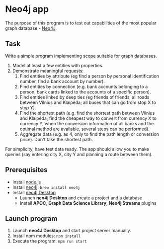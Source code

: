 # Neo4j app

The purpose of this program is to test out capabilities of the most popular graph database - [Neo4J](https://neo4j.com/).

## Task

Write a simple program implementing scope suitable for graph databases.

1. Model at least a few entities with properties.
2. Demonstrate meaningful requests:
    1. Find entities by attribute (eg find a person by personal identification number, find a bank account by number).
    2. Find entities by connection (e.g. bank accounts belonging to a person, bank cards linked to the accounts of a specific person).
    3. Find entities linked by deep ties (eg friends of friends, all roads between Vilnius and Klaipėda; all buses that can go from stop X to stop Y).
    4. Find the shortest path (e.g. find the shortest path between Vilnius and Klaipėda; find the cheapest way to convert from currency X to currency Y, when the conversion information of all banks and the optimal method are available, several steps can be performed).
    5. Aggregate data (e.g. as 4, only to find the path length or conversion price). Don't take the shortest path.

For simplicity, have test data ready. The app should allow you to make queries (say entering city X, city Y and planning a route between them).

## Prerequisites

- Install [node.js](https://nodejs.org/en/)
- Install [neo4j](https://formulae.brew.sh/cask/neo4j): `brew install neo4j`
- Install [neo4j Desktop](https://neo4j.com/download/)
  - Launch **neo4j Desktop** and create a project and a database
  - Install **APOC**, **Graph Data Science Library**, **Neo4j Streams** plugins

## Launch program

1. Launch **neo4J Desktop** and start project server manually.
2. Install npm modules: `npm install`
3. Execute the program: `npm run start`

